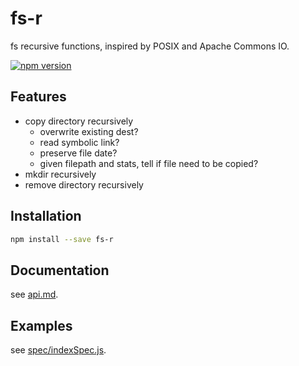 # fs-r
fs recursive functions, inspired by POSIX and Apache Commons IO.

[![npm version](https://img.shields.io/npm/v/fs-r.svg)](https://www.npmjs.org/package/fs-r)

## Features
+ copy directory recursively
	+ overwrite existing dest?
	+ read symbolic link?
	+ preserve file date?
	+ given filepath and stats, tell if file need to be copied?
+ mkdir recursively
+ remove directory recursively

## Installation
```sh
npm install --save fs-r
```

## Documentation
see [api.md](api.md).

## Examples
see [spec/indexSpec.js](spec/indexSpec.js).
